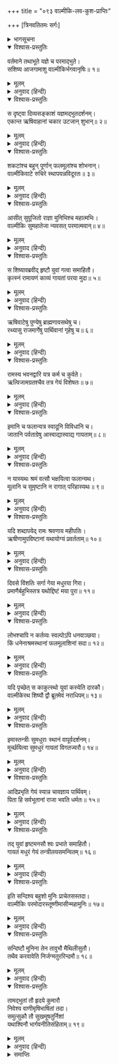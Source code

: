 +++
title = "०९३ वाल्मीकि-लव-कुश-प्राप्तिः"

+++
[त्रिनवतितमः सर्गः]



<details><summary>भागसूचना</summary>

93. श्रीरामके यज्ञमें महर्षि वाल्मीकिका आगमन और उनका रामायणगानके लिये कुश और लवको आदेश
</details>

<details open><summary>विश्वास-प्रस्तुतिः</summary>

वर्तमाने तथाभूते यज्ञे च परमाद्भुते।  
सशिष्य आजगामाशु वाल्मीकिर्भगवानृषिः॥ १॥
</details>

<details><summary>मूलम्</summary>

वर्तमाने तथाभूते यज्ञे च परमाद्भुते।  
सशिष्य आजगामाशु वाल्मीकिर्भगवानृषिः॥ १॥
</details>

<details><summary>अनुवाद (हिन्दी)</summary>

इस प्रकार वह अत्यन्त अद्भुत यज्ञ जब चालू हुआ, उस समय भगवान् वाल्मीकि मुनि अपने शिष्योंके साथ उसमें शीघ्रतापूर्वक पधारे॥ १॥
</details>

<details open><summary>विश्वास-प्रस्तुतिः</summary>

स दृष्ट्वा दिव्यसङ्काशं यज्ञमद्भुतदर्शनम्।  
एकान्त ऋषिवाहानां चकार उटजान् शुभान्॥ २॥
</details>

<details><summary>मूलम्</summary>

स दृष्ट्वा दिव्यसङ्काशं यज्ञमद्भुतदर्शनम्।  
एकान्त ऋषिवाहानां चकार उटजान् शुभान्॥ २॥
</details>

<details><summary>अनुवाद (हिन्दी)</summary>

उन्होंने उस दिव्य एवं अद्भुत यज्ञका दर्शन किया और ऋषियोंके लिये जो बाड़े बने थे, उनके पास ही उन्होंने अपने लिये भी सुन्दर पर्णशालाएँ बनवायीं॥ २॥
</details>

<details open><summary>विश्वास-प्रस्तुतिः</summary>

शकटांश्च बहून् पूर्णान् फलमूलांश्च शोभनान्।  
वाल्मीकिवाटे रुचिरे स्थापयन्नविदूरतः॥ ३॥
</details>

<details><summary>मूलम्</summary>

शकटांश्च बहून् पूर्णान् फलमूलांश्च शोभनान्।  
वाल्मीकिवाटे रुचिरे स्थापयन्नविदूरतः॥ ३॥
</details>

<details><summary>अनुवाद (हिन्दी)</summary>

वाल्मीकिजीके सुन्दर बाड़ेके समीप अन्न आदिसे भरे-पूरे बहुत-से छकड़े खड़े कर दिये गये थे। साथ ही अच्छे-अच्छे फल और मूल भी रख दिये गये थे॥ ३॥
</details>

<details open><summary>विश्वास-प्रस्तुतिः</summary>

आसीत् सुपूजितो राज्ञा मुनिभिश्च महात्मभिः।  
वाल्मीकिः सुमहातेजा न्यवसत् परमात्मवान्॥ ४॥
</details>

<details><summary>मूलम्</summary>

आसीत् सुपूजितो राज्ञा मुनिभिश्च महात्मभिः।  
वाल्मीकिः सुमहातेजा न्यवसत् परमात्मवान्॥ ४॥
</details>

<details><summary>अनुवाद (हिन्दी)</summary>

राजा श्रीराम तथा बहुसंख्यक महात्मा मुनियोंद्वारा भलीभाँति पूजित एवं सम्मानित हो महातेजस्वी आत्मज्ञानी वाल्मीकि मुनिने बड़े सुखसे वहाँ निवास किया॥ ४॥
</details>

<details open><summary>विश्वास-प्रस्तुतिः</summary>

स शिष्यावब्रवीद् हृष्टौ युवां गत्वा समाहितौ।  
कृत्स्नं रामायणं काव्यं गायतां परया मुदा॥ ५॥
</details>

<details><summary>मूलम्</summary>

स शिष्यावब्रवीद् हृष्टौ युवां गत्वा समाहितौ।  
कृत्स्नं रामायणं काव्यं गायतां परया मुदा॥ ५॥
</details>

<details><summary>अनुवाद (हिन्दी)</summary>

उन्होंने अपने हृष्ट-पुष्ट दो शिष्योंसे कहा—‘तुम दोनों भाई एकाग्रचित्त हो सब ओर घूम-फिरकर बड़े आनन्दके साथ सम्पूर्ण रामायण-काव्यका गान करो॥ ५॥
</details>

<details open><summary>विश्वास-प्रस्तुतिः</summary>

ऋषिवाटेषु पुण्येषु ब्राह्मणावसथेषु च।  
रथ्यासु राजमार्गेषु पार्थिवानां गृहेषु च॥ ६॥
</details>

<details><summary>मूलम्</summary>

ऋषिवाटेषु पुण्येषु ब्राह्मणावसथेषु च।  
रथ्यासु राजमार्गेषु पार्थिवानां गृहेषु च॥ ६॥
</details>

<details><summary>अनुवाद (हिन्दी)</summary>

‘ऋषियों और ब्राह्मणोंके पवित्र स्थानोंपर, गलियोंमें, राजमार्गोंपर तथा राजाओंके वासस्थानोंमें भी इस काव्यका गान करना॥ ६॥
</details>

<details open><summary>विश्वास-प्रस्तुतिः</summary>

रामस्य भवनद्वारि यत्र कर्म च कुर्वते।  
ऋत्विजामग्रतश्चैव तत्र गेयं विशेषतः॥ ७॥
</details>

<details><summary>मूलम्</summary>

रामस्य भवनद्वारि यत्र कर्म च कुर्वते।  
ऋत्विजामग्रतश्चैव तत्र गेयं विशेषतः॥ ७॥
</details>

<details><summary>अनुवाद (हिन्दी)</summary>

‘श्रीरामचन्द्रजीका जो गृह बना है, उसके दरवाजेपर, जहाँ ब्राह्मणलोग यज्ञकार्य कर रहे हैं, वहाँ तथा ऋत्विजोंके आगे भी इस काव्यका विशेषरूपसे गान करना चाहिये॥ ७॥
</details>

<details open><summary>विश्वास-प्रस्तुतिः</summary>

इमानि च फलान्यत्र स्वादूनि विविधानि च।  
जातानि पर्वताग्रेषु आस्वाद्यास्वाद्य गायताम्॥ ८॥
</details>

<details><summary>मूलम्</summary>

इमानि च फलान्यत्र स्वादूनि विविधानि च।  
जातानि पर्वताग्रेषु आस्वाद्यास्वाद्य गायताम्॥ ८॥
</details>

<details><summary>अनुवाद (हिन्दी)</summary>

‘यहाँ पर्वतके शिखरोंपर नाना प्रकारके स्वादिष्ट एवं मीठे फल लगे हैं, (भूख लगनेपर) उनका स्वाद ले-लेकर इस काव्यका गान करते रहना॥ ८॥
</details>

<details open><summary>विश्वास-प्रस्तुतिः</summary>

न यास्यथः श्रमं वत्सौ भक्षयित्वा फलान्यथ।  
मूलानि च सुमृष्टानि न रागात् परिहास्यथः॥ ९॥
</details>

<details><summary>मूलम्</summary>

न यास्यथः श्रमं वत्सौ भक्षयित्वा फलान्यथ।  
मूलानि च सुमृष्टानि न रागात् परिहास्यथः॥ ९॥
</details>

<details><summary>अनुवाद (हिन्दी)</summary>

‘बच्चो! यहाँके सुमधुर फल-मूलोंका भक्षण करनेसे न तो तुम्हें कभी थकावट होगी और न तुम्हारे गलेकी मधुरता ही नष्ट होने पायेगी॥ ९॥
</details>

<details open><summary>विश्वास-प्रस्तुतिः</summary>

यदि शब्दापयेद् रामः श्रवणाय महीपतिः।  
ऋषीणामुपविष्टानां यथायोग्यं प्रवर्तताम्॥ १०॥
</details>

<details><summary>मूलम्</summary>

यदि शब्दापयेद् रामः श्रवणाय महीपतिः।  
ऋषीणामुपविष्टानां यथायोग्यं प्रवर्तताम्॥ १०॥
</details>

<details><summary>अनुवाद (हिन्दी)</summary>

‘यदि महाराज श्रीराम तुम दोनोंको गान सुननेके लिये बुलावें तो तुम उनसे तथा वहाँ बैठे हुए ऋषि-मुनियोंसे यथायोग्य विनयपूर्ण बर्ताव करना॥ १०॥
</details>

<details open><summary>विश्वास-प्रस्तुतिः</summary>

दिवसे विंशतिः सर्गा गेया मधुरया गिरा।  
प्रमाणैर्बहुभिस्तत्र यथोद्दिष्टं मया पुरा॥ ११॥
</details>

<details><summary>मूलम्</summary>

दिवसे विंशतिः सर्गा गेया मधुरया गिरा।  
प्रमाणैर्बहुभिस्तत्र यथोद्दिष्टं मया पुरा॥ ११॥
</details>

<details><summary>अनुवाद (हिन्दी)</summary>

‘मैंने पहले भिन्न-भिन्न संख्यावाले श्लोकोंसे युक्त रामायण काव्यके सर्गोंका जिस तरह तुम्हें उपदेश दिया है, उसीके अनुसार प्रतिदिन बीस-बीस सर्गोंका मधुर स्वरसे गान करना॥ ११॥
</details>

<details open><summary>विश्वास-प्रस्तुतिः</summary>

लोभश्चापि न कर्तव्यः स्वल्पोऽपि धनवाञ्छया।  
किं धनेनाश्रमस्थानां फलमूलाशिनां सदा॥ १२॥
</details>

<details><summary>मूलम्</summary>

लोभश्चापि न कर्तव्यः स्वल्पोऽपि धनवाञ्छया।  
किं धनेनाश्रमस्थानां फलमूलाशिनां सदा॥ १२॥
</details>

<details><summary>अनुवाद (हिन्दी)</summary>

‘धनकी इच्छासे थोड़ा-सा भी लोभ न करना, आश्रममें रहकर फल-मूल भोजन करनेवाले वनवासियोंको धनसे क्या काम?॥ १२॥
</details>

<details open><summary>विश्वास-प्रस्तुतिः</summary>

यदि पृच्छेत् स काकुत्स्थो युवां कस्येति दारकौ।  
वाल्मीकेरथ शिष्यौ द्वौ ब्रूतमेवं नराधिपम्॥ १३॥
</details>

<details><summary>मूलम्</summary>

यदि पृच्छेत् स काकुत्स्थो युवां कस्येति दारकौ।  
वाल्मीकेरथ शिष्यौ द्वौ ब्रूतमेवं नराधिपम्॥ १३॥
</details>

<details><summary>अनुवाद (हिन्दी)</summary>

‘यदि श्रीरघुनाथजी पूछें—‘बच्चो! तुम दोनों किसके पुत्र हो?’ तो तुम दोनों महाराजसे इतना ही कह देना कि हम दोनों भाई महर्षि वाल्मीकिके शिष्य हैं॥ १३॥
</details>

<details open><summary>विश्वास-प्रस्तुतिः</summary>

इमास्तन्त्रीः सुमधुराः स्थानं वापूर्वदर्शनम्।  
मूर्च्छयित्वा सुमधुरं गायतां विगतज्वरौ॥ १४॥
</details>

<details><summary>मूलम्</summary>

इमास्तन्त्रीः सुमधुराः स्थानं वापूर्वदर्शनम्।  
मूर्च्छयित्वा सुमधुरं गायतां विगतज्वरौ॥ १४॥
</details>

<details><summary>अनुवाद (हिन्दी)</summary>

‘ये वीणाके सात तार हैं। इनसे बड़ी मधुर आवाज निकलती है। इसमें अपूर्व स्वरोंका प्रदर्शन करनेवाले ये स्थान बने हैं। इनके स्वरोंको झंकृत करके—मिलाकर सुमधुर स्वरमें तुम दोनों भाई काव्यका गान करो और सर्वथा निश्चिन्त रहो॥ १४॥
</details>

<details open><summary>विश्वास-प्रस्तुतिः</summary>

आदिप्रभृति गेयं स्यान्न चावज्ञाय पार्थिवम्।  
पिता हि सर्वभूतानां राजा भवति धर्मतः॥ १५॥
</details>

<details><summary>मूलम्</summary>

आदिप्रभृति गेयं स्यान्न चावज्ञाय पार्थिवम्।  
पिता हि सर्वभूतानां राजा भवति धर्मतः॥ १५॥
</details>

<details><summary>अनुवाद (हिन्दी)</summary>

‘आरम्भसे ही इस काव्यका गान करना चाहिये। तुमलोग ऐसा कोई बर्ताव न करना, जिससे राजाका अपमान हो; क्योंकि राजा धर्मकी दृष्टिसे सम्पूर्ण प्राणियोंका पिता होता है॥ १५॥
</details>

<details open><summary>विश्वास-प्रस्तुतिः</summary>

तद् युवां हृष्टमनसौ श्वः प्रभाते समाहितौ।  
गायतं मधुरं गेयं तन्त्रीलयसमन्वितम्॥ १६॥
</details>

<details><summary>मूलम्</summary>

तद् युवां हृष्टमनसौ श्वः प्रभाते समाहितौ।  
गायतं मधुरं गेयं तन्त्रीलयसमन्वितम्॥ १६॥
</details>

<details><summary>अनुवाद (हिन्दी)</summary>

‘अतएव तुम दोनों भाई प्रसन्न और एकाग्रचित्त होकर कल सबेरेसे ही वीणाके लयपर मधुर स्वरसे रामायण-गान आरम्भ कर दो’॥ १६॥
</details>

<details open><summary>विश्वास-प्रस्तुतिः</summary>

इति सन्दिश्य बहुशो मुनिः प्राचेतसस्तदा।  
वाल्मीकिः परमोदारस्तूष्णीमासीन्महामुनिः॥ १७॥
</details>

<details><summary>मूलम्</summary>

इति सन्दिश्य बहुशो मुनिः प्राचेतसस्तदा।  
वाल्मीकिः परमोदारस्तूष्णीमासीन्महामुनिः॥ १७॥
</details>

<details><summary>अनुवाद (हिन्दी)</summary>

इस तरह बहुत कुछ आदेश देकर वरुणके पुत्र परम उदार महामुनि वाल्मीकि चुप हो गये॥ १७॥
</details>

<details open><summary>विश्वास-प्रस्तुतिः</summary>

सन्दिष्टौ मुनिना तेन तावुभौ मैथिलीसुतौ।  
तथैव करवावेति निर्जग्मतुररिन्दमौ॥ १८॥
</details>

<details><summary>मूलम्</summary>

सन्दिष्टौ मुनिना तेन तावुभौ मैथिलीसुतौ।  
तथैव करवावेति निर्जग्मतुररिन्दमौ॥ १८॥
</details>

<details><summary>अनुवाद (हिन्दी)</summary>

मुनिके इस प्रकार आदेश देनेपर मिथिलेशकुमारी सीताके वे दोनों शत्रुदमन पुत्र ‘बहुत अच्छा, हम ऐसा ही करेंगे’ यह कहकर वहाँसे चल दिये॥ १८॥
</details>

<details open><summary>विश्वास-प्रस्तुतिः</summary>

तामद्भुतां तौ हृदये कुमारौ  
निवेश्य वाणीमृषिभाषितां तदा।  
समुत्सुकौ तौ सुखमूषतुर्निशां  
यथाश्विनौ भार्गवनीतिसंहिताम्॥ १९॥
</details>

<details><summary>मूलम्</summary>

तामद्भुतां तौ हृदये कुमारौ  
निवेश्य वाणीमृषिभाषितां तदा।  
समुत्सुकौ तौ सुखमूषतुर्निशां  
यथाश्विनौ भार्गवनीतिसंहिताम्॥ १९॥
</details>

<details><summary>अनुवाद (हिन्दी)</summary>

शुक्राचार्यकी बनायी हुई नीतिसंहिताको धारण करनेवाले अश्विनीकुमारोंकी भाँति ऋषिकी कही हुई उस अद्भुत वाणीको हृदयमें धारण करके वे दोनों कुमार मन-ही-मन उत्कण्ठित हो वहाँ रातभर सुखसे रहे॥ १९॥
</details>

<details><summary>समाप्तिः</summary>

इत्यार्षे श्रीमद्रामायणे वाल्मीकीये आदिकाव्ये उत्तरकाण्डे त्रिनवतितमः सर्गः॥ ९३॥  
इस प्रकार श्रीवाल्मीकिनिर्मित आर्षरामायण आदिकाव्यके उत्तरकाण्डमें तिरानबेवाँ सर्ग पूरा हुआ॥ ९३॥
</details>

